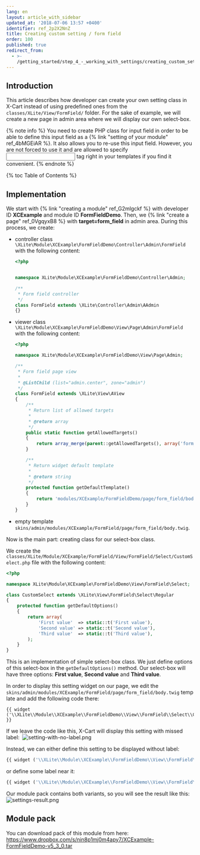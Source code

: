 ```yaml
---
lang: en
layout: article_with_sidebar
updated_at: '2018-07-06 13:57 +0400'
identifier: ref_2p2X2NnZ
title: Creating custom setting / form field
order: 100
published: true
redirect_from:
  - >-
    /getting_started/step_4_-_working_with_settings/creating_custom_setting_class.html
---
```

## Introduction

This article describes how developer can create your own setting class in X-Cart instead of using predefined ones from the `classes/XLite/View/FormField/` folder. For the sake of example, we will create a new page in admin area where we will display our own select-box.

{% note info %}
You need to create PHP class for input field in order to be able to define this input field as a {% link "setting of your module" ref_4bMGEiAR %}. It also allows you to re-use this input field. However, you are not forced to use it and are allowed to specify <input> tag right in your templates if you find it convenient.
{% endnote %}

{% toc Table of Contents %}

## Implementation

We start with {% link "creating a module" ref_G2mlgckf %} with developer ID **XCExample** and module ID **FormFieldDemo**. Then, we {% link "create a page" ref_0VgqyxB8 %} with **target=form_field** in admin area. During this process, we create:

* controller class `\XLite\Module\XCExample\FormFieldDemo\Controller\Admin\FormField` with the following content:

	```php
    <?php


	namespace XLite\Module\XCExample\FormFieldDemo\Controller\Admin;

	/**
	 * Form field controller
	 */
	class FormField extends \XLite\Controller\Admin\AAdmin
	{}
    ```
* viewer class `\XLite\Module\XCExample\FormFieldDemo\View\Page\Admin\FormField` with the following content:

    ```php
    <?php

    namespace XLite\Module\XCExample\FormFieldDemo\View\Page\Admin;

    /**
     * Form field page view
     *
     * @ListChild (list="admin.center", zone="admin")
     */
    class FormField extends \XLite\View\AView
    {
        /**
         * Return list of allowed targets
         *
         * @return array
         */
        public static function getAllowedTargets()
        {
            return array_merge(parent::getAllowedTargets(), array('form_field'));
        }

        /**
         * Return widget default template
         *
         * @return string
         */
        protected function getDefaultTemplate()
        {
            return 'modules/XCExample/FormFieldDemo/page/form_field/body.twig';
        }
    }
    ```

* empty template `skins/admin/modules/XCExample/FormField/page/form_field/body.twig`.

Now is the main part: creating class for our select-box class.

We create the `classes/XLite/Module/XCExample/FormField/View/FormField/Select/CustomSelect.php` file with the following content: 

```php
<?php

namespace XLite\Module\XCExample\FormFieldDemo\View\FormField\Select;

class CustomSelect extends \XLite\View\FormField\Select\Regular
{
    protected function getDefaultOptions()
    {
        return array(
            'First value'  => static::t('First value'),
            'Second value' => static::t('Second value'),
            'Third value'  => static::t('Third value'),
        );
    }
}
```

This is an implementation of simple select-box class. We just define options of this select-box in the `getDefaultOptions()` method. Our select-box will have three options: **First value**, **Second value** and **Third value**.

In order to display this setting widget on our page, we edit the `skins/admin/modules/XCExample/FormField/page/form_field/body.twig` template and add the following code there: 

```twig
{{ widget ('\\XLite\\Module\\XCExample\\FormFieldDemo\\View\\FormField\\Select\\CustomSelect') }}
```

If we leave the code like this, X-Cart will display this setting with missed label: 
![setting-with-no-label.png]({{site.baseurl}}/attachments/ref_2p2X2NnZ/setting-with-no-label.png)

Instead, we can either define this setting to be displayed without label: 

```php
{{ widget ('\\XLite\\Module\\XCExample\\FormFieldDemo\\View\\FormField\\Select\\CustomSelect', fieldOnly=true) }}
```

or define some label near it: 

```php
{{ widget ('\\XLite\\Module\\XCExample\\FormFieldDemo\\View\\FormField\\Select\\CustomSelect', label='Some label') }}
```

Our module pack contains both variants, so you will see the result like this:
![settings-result.png]({{site.baseurl}}/attachments/ref_2p2X2NnZ/settings-result.png)

## Module pack

You can download pack of this module from here: <https://www.dropbox.com/s/nin8p1mj0m4apy7/XCExample-FormFieldDemo-v5_3_0.tar>
